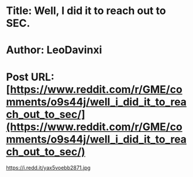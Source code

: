 # Title: Well, I did it to reach out to SEC.
# Author: LeoDavinxi
# Post URL: [https://www.reddit.com/r/GME/comments/o9s44j/well_i_did_it_to_reach_out_to_sec/](https://www.reddit.com/r/GME/comments/o9s44j/well_i_did_it_to_reach_out_to_sec/)


https://i.redd.it/yax5voebb2871.jpg